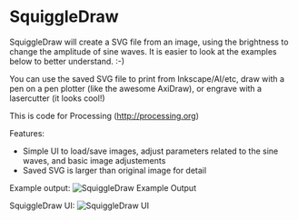 # SquiggleDraw

SquiggleDraw will create a SVG file from an image, using the brightness to change the amplitude of sine waves. It is easier to look at the examples below to better understand. :-)

You can use the saved SVG file to print from Inkscape/AI/etc, draw with a pen on a pen plotter (like the awesome AxiDraw), or engrave with a lasercutter (it looks cool!)

This is code for Processing (http://processing.org)

Features: 
* Simple UI to load/save images, adjust parameters related to the sine waves, and basic image adjustements
* Saved SVG is larger than original image for detail 

Example output:
![SquiggleDraw Example Output](https://cloud.githubusercontent.com/assets/2564583/20510932/dd6f7f7c-b028-11e6-94df-dd1693214b3a.png)

SquiggleDraw UI:
![SquiggleDraw UI](https://cloud.githubusercontent.com/assets/2564583/22277912/50d6a0da-e274-11e6-9605-1838b998aed0.png)
